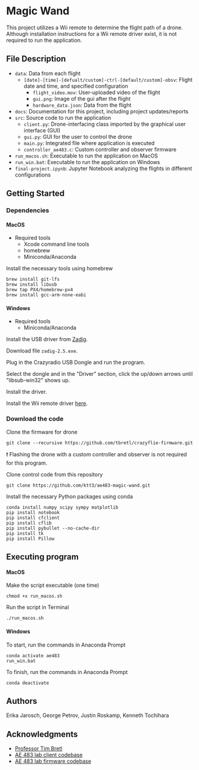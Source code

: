 # Magic Wand

This project utilizes a Wii remote to determine the flight path of a drone. Although installation instructions for a Wii remote driver exist, it is not required to run the application.

## File Description

- `data`: Data from each flight
   - `[date]-[time]-[defualt/custom]-ctrl-[default/custom]-obsv`: Flight date and time, and specified configuration
      -  `flight_video.mov`: User-uploaded video of the flight
      -  `gui.png`: Image of the gui after the flight 
      -  `hardware_data.json`: Data from the flight
-  `docs`: Documentation for this project, including project updates/reports
-  `src`: Source code to run the application
   -  `client.py`: Drone-interfacing class imported by the graphical user interface (GUI)
   -  `gui.py`: GUI for the user to control the drone
   -  `main.py`: Integrated file where application is executed
   -  `controller_ae483.c`: Custom controller and observer firmware
- `run_macos.sh`: Executable to run the application on MacOS
- `run_win.bat`: Executable to run the application on Windows
- `final-project.ipynb`: Jupyter Notebook analyzing the flights in different configurations

## Getting Started

### Dependencies

#### MacOS

* Required tools
    * Xcode command line tools
    * homebrew
    * Miniconda/Anaconda

Install the necessary tools using homebrew
```
brew install git-lfs
brew install libusb
brew tap PX4/homebrew-px4
brew install gcc-arm-none-eabi
```

#### Windows

* Required tools
    * Miniconda/Anaconda

Install the USB driver from [Zadig](https://zadig.akeo.ie/).

Download file `zadig-2.5.exe`.

Plug in the Crazyradio USB Dongle and run the program.

Select the dongle and in the "Driver" section, click the up/down arrows until "libsub-win32" shows up.

Install the driver.

Install the Wii remote driver [here](https://linustechtips.com/topic/588687-how-to-use-your-wiimote-and-nunchuck-as-a-mouse/).

### Download the code

Clone the firmware for drone
```
git clone --recursive https://github.com/tbretl/crazyflie-firmware.git
```
:exclamation: Flashing the drone with a custom controller and observer is not required for this program.


Clone control code from this repository
```
git clone https://github.com/ktt3/ae483-magic-wand.git
```

Install the necessary Python packages using conda
```
conda install numpy scipy sympy matplotlib
pip install notebook
pip install cfclient
pip install cflib
pip install pybullet --no-cache-dir
pip install tk
pip install Pillow
```

## Executing program

#### MacOS

Make the script executable (one time)
```
chmod +x run_macos.sh
```

Run the script in Terminal
```
./run_macos.sh
```

#### Windows

To start, run the commands in Anaconda Prompt
```
conda activate ae483
run_win.bat
```

To finish, run the commands in Anaconda Prompt
```
conda deactivate
```

## Authors

Erika Jarosch, George Petrov, Justin Roskamp, Kenneth Tochihara

## Acknowledgments

* [Professor Tim Bretl](https://aerospace.illinois.edu/directory/profile/tbretl)
* [AE 483 lab client codebase](https://github.com/tbretl/crazyflie-client)
* [AE 483 lab firmware codebase](https://github.com/tbretl/crazyflie-firmware.git)

